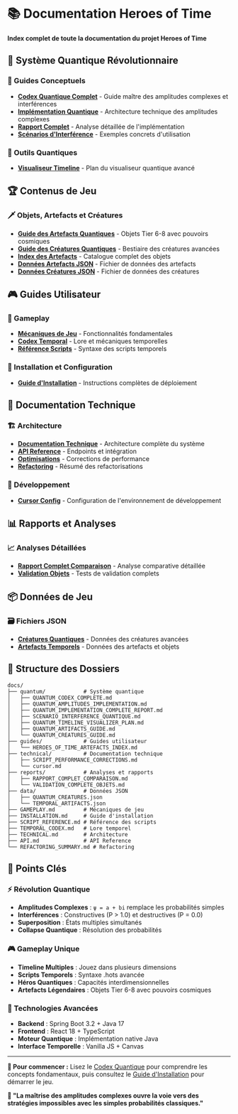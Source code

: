 # 📚 Documentation Heroes of Time

**Index complet de toute la documentation du projet Heroes of Time**

## 🌟 Système Quantique Révolutionnaire

### 📖 Guides Conceptuels
- **[Codex Quantique Complet](quantum/QUANTUM_CODEX_COMPLETE.md)** - Guide maître des amplitudes complexes et interférences
- **[Implémentation Quantique](quantum/QUANTUM_AMPLITUDES_IMPLEMENTATION.md)** - Architecture technique des amplitudes complexes
- **[Rapport Complet](quantum/QUANTUM_IMPLEMENTATION_COMPLETE_REPORT.md)** - Analyse détaillée de l'implémentation
- **[Scénarios d'Interférence](quantum/SCENARIO_INTERFERENCE_QUANTIQUE.md)** - Exemples concrets d'utilisation

### 🎯 Outils Quantiques
- **[Visualiseur Timeline](quantum/QUANTUM_TIMELINE_VISUALIZER_PLAN.md)** - Plan du visualiseur quantique avancé

## 🏆 Contenus de Jeu

### 🗡️ Objets, Artefacts et Créatures
- **[Guide des Artefacts Quantiques](items/QUANTUM_ARTIFACTS_GUIDE.md)** - Objets Tier 6-8 avec pouvoirs cosmiques
- **[Guide des Créatures Quantiques](items/QUANTUM_CREATURES_GUIDE.md)** - Bestiaire des créatures avancées
- **[Index des Artefacts](items/HEROES_OF_TIME_ARTEFACTS_INDEX.md)** - Catalogue complet des objets
- **[Données Artefacts JSON](items/TEMPORAL_ARTIFACTS.json)** - Fichier de données des artefacts
- **[Données Créatures JSON](items/QUANTUM_CREATURES.json)** - Fichier de données des créatures

## 🎮 Guides Utilisateur

### 🎯 Gameplay
- **[Mécaniques de Jeu](GAMEPLAY.md)** - Fonctionnalités fondamentales
- **[Codex Temporal](TEMPORAL_CODEX.md)** - Lore et mécaniques temporelles
- **[Référence Scripts](SCRIPT_REFERENCE.md)** - Syntaxe des scripts temporels

### 💾 Installation et Configuration
- **[Guide d'Installation](INSTALLATION.md)** - Instructions complètes de déploiement

## 🔧 Documentation Technique

### 🏗️ Architecture
- **[Documentation Technique](TECHNICAL.md)** - Architecture complète du système
- **[API Reference](API.md)** - Endpoints et intégration
- **[Optimisations](technical/SCRIPT_PERFORMANCE_CORRECTIONS.md)** - Corrections de performance
- **[Refactoring](REFACTORING_SUMMARY.md)** - Résumé des refactorisations

### 🔧 Développement
- **[Cursor Config](technical/cursor.md)** - Configuration de l'environnement de développement

## 📊 Rapports et Analyses

### 📈 Analyses Détaillées
- **[Rapport Complet Comparaison](reports/RAPPORT_COMPLET_COMPARAISON.md)** - Analyse comparative détaillée
- **[Validation Objets](reports/VALIDATION_COMPLETE_OBJETS.md)** - Tests de validation complets

## 📦 Données de Jeu

### 🗃️ Fichiers JSON
- **[Créatures Quantiques](data/QUANTUM_CREATURES.json)** - Données des créatures avancées
- **[Artefacts Temporels](data/TEMPORAL_ARTIFACTS.json)** - Données des artefacts et objets

## 🎯 Structure des Dossiers

```
docs/
├── quantum/            # Système quantique
│   ├── QUANTUM_CODEX_COMPLETE.md
│   ├── QUANTUM_AMPLITUDES_IMPLEMENTATION.md
│   ├── QUANTUM_IMPLEMENTATION_COMPLETE_REPORT.md
│   ├── SCENARIO_INTERFERENCE_QUANTIQUE.md
│   ├── QUANTUM_TIMELINE_VISUALIZER_PLAN.md
│   ├── QUANTUM_ARTIFACTS_GUIDE.md
│   └── QUANTUM_CREATURES_GUIDE.md
├── guides/             # Guides utilisateur
│   └── HEROES_OF_TIME_ARTEFACTS_INDEX.md
├── technical/          # Documentation technique
│   ├── SCRIPT_PERFORMANCE_CORRECTIONS.md
│   └── cursor.md
├── reports/            # Analyses et rapports
│   ├── RAPPORT_COMPLET_COMPARAISON.md
│   └── VALIDATION_COMPLETE_OBJETS.md
├── data/               # Données JSON
│   ├── QUANTUM_CREATURES.json
│   └── TEMPORAL_ARTIFACTS.json
├── GAMEPLAY.md         # Mécaniques de jeu
├── INSTALLATION.md     # Guide d'installation
├── SCRIPT_REFERENCE.md # Référence des scripts
├── TEMPORAL_CODEX.md   # Lore temporel
├── TECHNICAL.md        # Architecture
├── API.md              # API Reference
└── REFACTORING_SUMMARY.md # Refactoring
```

## 🌟 Points Clés

### ⚡ Révolution Quantique
- **Amplitudes Complexes** : `ψ = a + bi` remplace les probabilités simples
- **Interférences** : Constructives (P > 1.0) et destructives (P = 0.0)
- **Superposition** : États multiples simultanés
- **Collapse Quantique** : Résolution des probabilités

### 🎮 Gameplay Unique
- **Timeline Multiples** : Jouez dans plusieurs dimensions
- **Scripts Temporels** : Syntaxe .hots avancée
- **Héros Quantiques** : Capacités interdimensionnelles
- **Artefacts Légendaires** : Objets Tier 6-8 avec pouvoirs cosmiques

### 🚀 Technologies Avancées
- **Backend** : Spring Boot 3.2 + Java 17
- **Frontend** : React 18 + TypeScript
- **Moteur Quantique** : Implémentation native Java
- **Interface Temporelle** : Vanilla JS + Canvas

---

**🎯 Pour commencer :** Lisez le [Codex Quantique](quantum/QUANTUM_CODEX_COMPLETE.md) pour comprendre les concepts fondamentaux, puis consultez le [Guide d'Installation](INSTALLATION.md) pour démarrer le jeu.

**🌟 "La maîtrise des amplitudes complexes ouvre la voie vers des stratégies impossibles avec les simples probabilités classiques."**
